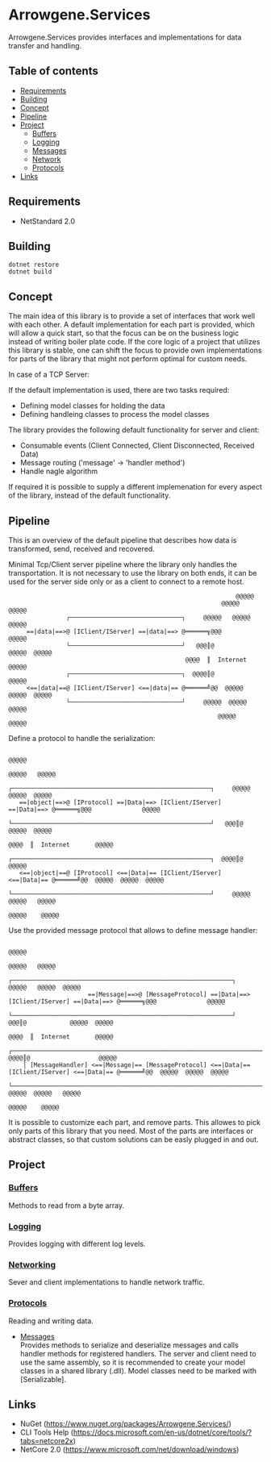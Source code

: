 Arrowgene.Services
===
Arrowgene.Services provides interfaces and implementations for data transfer and handling.

## Table of contents
- [Requirements](#requirements)
- [Building](#building)
- [Concept](#concept)
- [Pipeline](#pipeline)
- [Project](#project)
  - [Buffers](#buffers)
  - [Logging](#logging)
  - [Messages](#messages)
  - [Network](#network)
  - [Protocols](#protocols)
- [Links](#links)

## Requirements
- NetStandard 2.0

## Building
```
dotnet restore
dotnet build
```

## Concept

The main idea of this library is to provide a set of interfaces that work well with each other.
A default implementation for each part is provided, which will allow a quick start, 
so that the focus can be on the business logic instead of writing boiler plate code.
If the core logic of a project that utilizes this library is stable, 
one can shift the focus to provide own implementations for parts of the library
that might not perform optimal for custom needs.

In case of a TCP Server:

If the default implementation is used, there are two tasks required:
- Defining model classes for holding the data
- Defining handleing classes to process the model classes

The library provides the following default functionality for server and client:
- Consumable events (Client Connected, Client Disconnected, Received Data)
- Message routing ('message' -> 'handler method')
- Handle nagle algorithm

If required it is possible to supply a different implemenation
for every aspect of the library, instead of the default functionality.

## Pipeline

This is an overview of the default pipeline that describes how data is transformed, send, received and recovered.

Minimal Tcp/Client server pipeline where the library only handles the transportation.
It is not necessary to use the library on both ends, 
it can be used for the server side only or as a client to connect to a remote host.
```
                                                               @@@@@  
                                                           @@@@@   @@@@@  
                ┌───────────────────────────────┐     @@@@@   @@@@@  @@@@@  
     ==|data|==>@ [IClient/IServer] ==|data|==> @══════╗@@@              @@@@@  
                └───────────────────────────────┘   @@@║@            @@@@@  @@@@@  
                                                 @@@@  ║  Internet       @@@@@  
                ┌───────────────────────────────┐  @@@@║@                   @@@@@  
     <==|data|==@ [IClient/IServer] <==|data|== @══════╝@@  @@@@@  @@@@@  @@@@@  
                └───────────────────────────────┘     @@@@@  @@@@@   @@@@@  
                                                          @@@@@    @@@@@  
```

Define a protocol to handle the serialization:
```
                                                                                     @@@@@  
                                                                                 @@@@@   @@@@@  
                ┌───────────────────────────────────────────────────────┐     @@@@@   @@@@@  @@@@@  
   ==|object|==>@ [IProtocol] ==|Data|==> [IClient/IServer] ==|Data|==> @══════╗@@@              @@@@@  
                └───────────────────────────────────────────────────────┘   @@@║@            @@@@@  @@@@@  
                                                                         @@@@  ║  Internet       @@@@@  
                ┌───────────────────────────────────────────────────────┐  @@@@║@                   @@@@@  
   <==|object|==@ [IProtocol] <==|Data|== [IClient/IServer] <==|Data|== @══════╝@@  @@@@@  @@@@@  @@@@@  
                └───────────────────────────────────────────────────────┘     @@@@@  @@@@@   @@@@@  
                                                                                @@@@@    @@@@@  
```

Use the provided message protocol that allows to define message handler:
```
                                                                                                               @@@@@  
                                                                                                           @@@@@   @@@@@  
                                    ┌─────────────────────────────────────────────────────────────┐     @@@@@   @@@@@  @@@@@  
                      ==|Message|==>@ [MessageProtocol] ==|Data|==> [IClient/IServer] ==|Data|==> @══════╗@@@              @@@@@  
                                    └─────────────────────────────────────────────────────────────┘   @@@║@            @@@@@  @@@@@  
                                                                                                   @@@@  ║  Internet       @@@@@  
    ┌─────────────────────────────────────────────────────────────────────────────────────────────┐  @@@@║@                   @@@@@  
    │ [MessageHandler] <==|Message|== [MessageProtocol] <==|Data|== [IClient/IServer] <==|Data|== @══════╝@@  @@@@@  @@@@@  @@@@@  
    └─────────────────────────────────────────────────────────────────────────────────────────────┘     @@@@@  @@@@@   @@@@@  
                                                                                                           @@@@@    @@@@@  
```

It is possible to customize each part, and remove parts. 
This allowes to pick only parts of this library that you need.
Most of the parts are interfaces or abstract classes, 
so that custom solutions can be easly plugged in and out.

## Project

### [Buffers](./Arrowgene.Services/Buffers)
Methods to read from a byte array.

### [Logging](./Arrowgene.Services/Logging)    
Provides logging with different log levels.

### [Networking](./Arrowgene.Services/Networking)    
Sever and client implementations to handle network traffic.

### [Protocols](./Arrowgene.Services/Protocols)    
Reading and writing data.
 
- [Messages](./Arrowgene.Services/Protocols/Messages)    
Provides methods to serialize and deserialize messages and 
calls handler methods for registered handlers.
The server and client need to use the same assembly,
so it is recommended to create your model classes in a shared library (.dll).
Model classes need to be marked with [Serializable].

## Links

- NuGet (https://www.nuget.org/packages/Arrowgene.Services/)
- CLI Tools Help (https://docs.microsoft.com/en-us/dotnet/core/tools/?tabs=netcore2x)
- NetCore 2.0 (https://www.microsoft.com/net/download/windows)